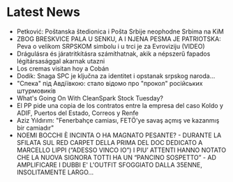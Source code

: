 # Latest News
-  Petković: Poštanska štedionica i Pošta Srbije neophodne Srbima na KiM
-  ZBOG BRESKVICE PALA U SENKU, A I NJENA PESMA JE PATRIOTSKA: Peva o velikom SRPSKOM simbolu i u trci je za Evroviziju (VIDEO)
-  Drágulásra és járatritkításra számíthatnak, akik a népszerű fapados légitársasággal akarnak utazni
-  Los cremas visitan hoy a Cobán
-  Dodik: Snaga SPC je ključna za identitet i opstanak srpskog naroda...
-  "Спека" під Авдіївкою: cтало відомо про "прокол" російських штурмовиків
-  What's Going On With CleanSpark Stock Tuesday?
-  El PP pide una copia de los contratos entre la empresa del caso Koldo y ADIF, Puertos del Estado, Correos y Renfe
-  Aziz Yıldırım: "Fenerbahçe camiası, FETÖ'ye savaş açmış ve kazanmış bir camiadır"
-  NOEMI BOCCHI È INCINTA O HA MAGNATO PESANTE? - DURANTE LA SFILATA SUL RED CARPET DELLA PRIMA DEL DOC DEDICATO A MARCELLO LIPPI (“ADESSO VINCO IO”) I PIU’ ATTENTI HANNO NOTATO CHE LA NUOVA SIGNORA TOTTI HA UN “PANCINO SOSPETTO” - AD AMPLIFICARE I DUBBI E' L'OUTFIT SFOGGIATO DALLA 35ENNE, INSOLITAMENTE LARGO...
